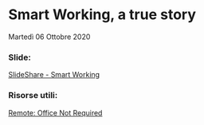 # Smart Working, a true story

Martedì 06 Ottobre 2020

### Slide:

[SlideShare - Smart Working](https://www.slideshare.net/AlessandroMinoccheri/smart-working-238771786)


### Risorse utili:
[Remote: Office Not Required](https://www.amazon.it/Remote-Office-Not-Required-English-ebook/dp/B00CZ7OC46/ref=tmm_kin_swatch_0?_encoding=UTF8&qid=1602051776&sr=8-1)


